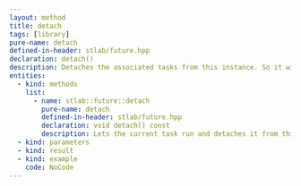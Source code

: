 ```yaml
---
layout: method
title: detach
tags: [library]
pure-name: detach
defined-in-header: stlab/future.hpp 
declaration: detach()
description: Detaches the associated tasks from this instance. So it will be executed even this instance get destructed.
entities:
  - kind: methods
    list:
      - name: stlab::future::detach
        pure-name: detach
        defined-in-header: stlab/future.hpp 
        declaration: void detach() const
        description: Lets the current task run and detaches it from this instance.
  - kind: parameters
  - kind: result
  - kind: example
    code: NoCode
---
```

